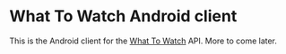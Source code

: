 What To Watch Android client
============================

This is the Android client for the [What To Watch](http://whattowat.ch/) API. More to come later.